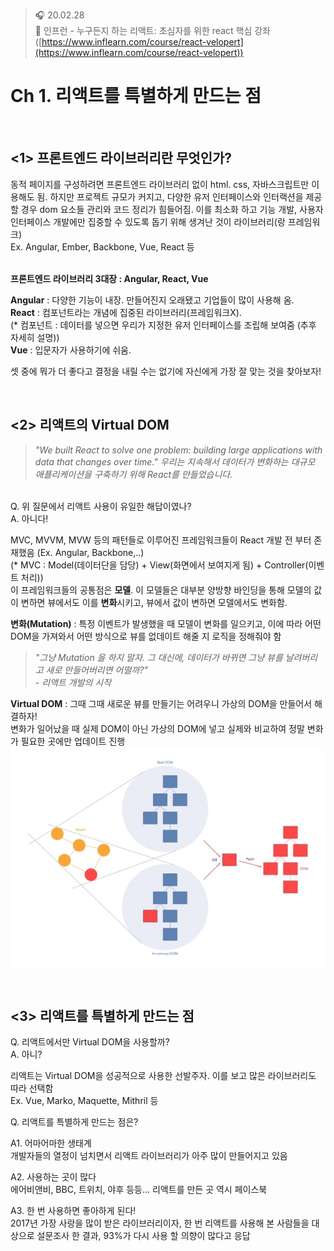 ﻿> 🎧 20.02.28 <br>
> 🧩 인프런 - 누구든지 하는 리액트: 초심자를 위한 react 핵심 강좌 ([https://www.inflearn.com/course/react-velopert](https://www.inflearn.com/course/react-velopert))

# Ch 1. 리액트를 특별하게 만드는 점

<br>

## <1> 프론트엔드 라이브러리란 무엇인가?

동적 페이지를 구성하려면 프론트엔드 라이브러리 없이 html. css, 자바스크립트만 이용해도 됨. 하지만 프로젝트 규모가 커지고, 다양한 유저 인터페이스와 인터랙션을 제공할 경우 dom 요소들 관리와 코드 정리가 힘들어짐. 이를 최소화 하고 기능 개발, 사용자 인터페이스 개발에만 집중할 수 있도록 돕기 위해 생겨난 것이 라이브러리(랑 프레임워크) <br>
Ex. Angular, Ember, Backbone, Vue, React 등 <br><br>

**프론트엔드 라이브러리 3대장 : Angular, React, Vue** <br>

**Angular** : 다양한 기능이 내장. 만들어진지 오래됐고 기업들이 많이 사용해 옴. <br>
**React** : 컴포넌트라는 개념에 집중된 라이브러리(프레임워크X). <br>
(* 컴포넌트 : 데이터를 넣으면 우리가 지정한 유저 인터페이스를 조립해 보여줌 (추후 자세히 설명)) <br>
**Vue** : 입문자가 사용하기에 쉬움. <br>

셋 중에 뭐가 더 좋다고 결정을 내릴 수는 없기에 자신에게 가장 잘 맞는 것을 찾아보자!

<br>

## <2> 리액트의 Virtual DOM

> *"We built React to solve one problem: building large applications with data that changes over time."* 
> *우리는 지속해서 데이터가 변화하는 대규모 애플리케이션을 구축하기 위해 React를 만들었습니다.*
<br>
Q. 위 질문에서 리액트 사용이 유일한 해답이였나? <br>
A. 아니다! <br>

MVC, MVVM, MVW 등의 패턴들로 이루어진 프레임워크들이 React 개발 전 부터 존재했음 (Ex. Angular, Backbone,..) <br>
(* MVC : Model(데이터단을 담당) + View(화면에서 보여지게 됨) + Controller(이벤트 처리)) <br>
이 프레임워크들의 공통점은 **모델**. 이 모델들은 대부분 양방향 바인딩을 통해 모델의 값이 변하면 뷰에서도 이를 **변화**시키고, 뷰에서 값이 변하면 모델에서도 변화함. <br>

**변화(Mutation)** : 특정 이벤트가 발생했을 때 모델이 변화를 일으키고, 이에 따라 어떤 DOM을 가져와서 어떤 방식으로 뷰를 없데이트 해줄 지 로직을 정해줘야 함 <br>

> *"그냥 Mutation 을 하지 말자. 그 대신에, 데이터가 바뀌면 그냥 뷰를 날려버리고 새로 만들어버리면 어떨까?"* <br>
> *- 리액트 개발의 시작*

**Virtual DOM** : 그때 그때 새로운 뷰를 만들기는 어려우니 가상의 DOM을 만들어서 해결하자! <br>
변화가 일어났을 때 실제 DOM이 아닌 가상의 DOM에 넣고 실제와 비교하여 정말 변화가 필요한 곳에만 업데이트 진행 <br>
![virtual_dom](./img/virtual_dom.JPG) <br>


<br>

## <3> 리액트를 특별하게 만드는 점

Q. 리액트에서만 Virtual DOM을 사용할까? <br>
A. 아니? <br>

리액트는 Virtual DOM을 성공적으로 사용한 선발주자. 이를 보고 많은 라이브러리도 따라 선택함 <br>
Ex. Vue, Marko, Maquette, Mithril 등 <br>


Q. 리액트를 특별하게 만드는 점은? <br>

A1. 어마어마한 생태계 <br>
개발자들의 열정이 넘치면서 리액트 라이브러리가 아주 많이 만들어지고 있음 <br>

A2. 사용하는 곳이 많다 <br>
에어비앤비, BBC, 트위치, 야후 등등... 리액트를 만든 곳 역시 페이스북 <br>

A3. 한 번 사용하면 좋아하게 된다! <br>
2017년 가장 사랑을 많이 받은 라이브러리이자, 한 번 리액트를 사용해 본 사람들을 대상으로 설문조사 한 결과, 93%가 다시 사용 할 의향이 많다고 응답 <br>



